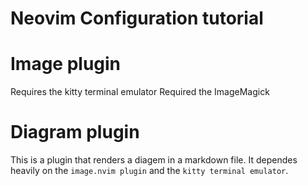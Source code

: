 # Neovim Configuration tutorial

# Image plugin
Requires the kitty terminal emulator
Required the ImageMagick
# Diagram plugin
This is a plugin that renders a diagem in a markdown file.
It dependes heavily on the `image.nvim plugin` and the `kitty terminal emulator`.
